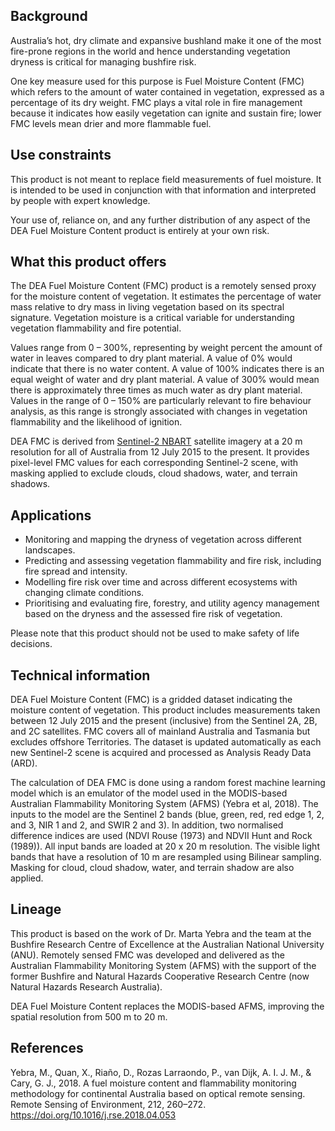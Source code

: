 ## Background

Australia’s hot, dry climate and expansive bushland make it one of the most fire-prone regions in the world and hence understanding vegetation dryness is critical for managing bushfire risk. 

One key measure used for this purpose is Fuel Moisture Content (FMC) which refers to the amount of water contained in vegetation, expressed as a percentage of its dry weight. FMC plays a vital role in fire management because it indicates how easily vegetation can ignite and sustain fire; lower FMC levels mean drier and more flammable fuel.

## Use constraints

This product is not meant to replace field measurements of fuel moisture. It is intended to be used in conjunction with that information and interpreted by people with expert knowledge.

Your use of, reliance on, and any further distribution of any aspect of the DEA Fuel Moisture Content product is entirely at your own risk.

## What this product offers

The DEA Fuel Moisture Content (FMC) product is a remotely sensed proxy for the moisture content of vegetation. It estimates the percentage of water mass relative to dry mass in living vegetation based on its spectral signature. Vegetation moisture is a critical variable for understanding vegetation flammability and fire potential.

Values range from 0 – 300%, representing by weight percent the amount of water in leaves compared to dry plant material. A value of 0% would indicate that there is no water content. A value of 100% indicates there is an equal weight of water and dry plant material. A value of 300% would mean there is approximately three times as much water as dry plant material.
Values in the range of 0 – 150% are particularly relevant to fire behaviour analysis, as this range is strongly associated with changes in vegetation flammability and the likelihood of ignition.

DEA FMC is derived from [Sentinel-2 NBART](https://knowledge.dea.ga.gov.au/notebooks/DEA_products/DEA_Sentinel2_Surface_Reflectance/) satellite imagery at a 20 m resolution for all of Australia from 12 July 2015 to the present. It provides pixel-level FMC values for each corresponding Sentinel-2 scene, with masking applied to exclude clouds, cloud shadows, water, and terrain shadows.

## Applications

* Monitoring and mapping the dryness of vegetation across different landscapes.
* Predicting and assessing vegetation flammability and fire risk, including fire spread and intensity.
* Modelling fire risk over time and across different ecosystems with changing climate conditions.
* Prioritising and evaluating fire, forestry, and utility agency management based on the dryness and the assessed fire risk of vegetation.

Please note that this product should not be used to make safety of life decisions.

## Technical information

DEA Fuel Moisture Content (FMC) is a gridded dataset indicating the moisture content of vegetation. This product includes measurements taken between 12 July 2015 and the present (inclusive) from the Sentinel 2A, 2B, and 2C satellites. FMC covers all of mainland Australia and Tasmania but excludes offshore Territories. The dataset is updated automatically as each new Sentinel-2 scene is acquired and processed as Analysis Ready Data (ARD).

The calculation of DEA FMC is done using a random forest machine learning model which is an emulator of the model used in the MODIS-based Australian Flammability Monitoring System (AFMS) (Yebra et al, 2018). The inputs to the model are the Sentinel 2 bands (blue, green, red, red edge 1, 2, and 3, NIR 1 and 2, and SWIR 2 and 3). In addition, two normalised difference indices are used (NDVI Rouse (1973) and NDVII Hunt and Rock (1989)). All input bands are loaded at 20 x 20 m resolution. The visible light bands that have a resolution of 10 m are resampled using Bilinear sampling. Masking for cloud, cloud shadow, water, and terrain shadow are also applied.

## Lineage

This product is based on the work of Dr. Marta Yebra and the team at the Bushfire Research Centre of Excellence at the Australian National University (ANU). Remotely sensed FMC was developed and delivered as the Australian Flammability Monitoring System (AFMS) with the support of the former Bushfire and Natural Hazards Cooperative Research Centre (now Natural Hazards Research Australia).

DEA Fuel Moisture Content replaces the MODIS-based AFMS, improving the spatial resolution from 500 m to 20 m.

## References

Yebra, M., Quan, X., Riaño, D., Rozas Larraondo, P., van Dijk, A. I. J. M., & Cary, G. J., 2018. A fuel moisture content and flammability monitoring methodology for continental Australia based on optical remote sensing. Remote Sensing of Environment, 212, 260–272. https://doi.org/10.1016/j.rse.2018.04.053

